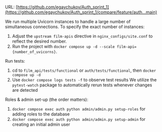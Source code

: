 URL: [https://github.com/egaychukov/Auth_sprint_1](https://github.com/egaychukov/Auth_sprint_1/compare/feature/auth...main)

We run multiple Uvicorn instances to handle a large number of simultaneous connections.
To specify the exact number of instances:
1. Adjust the `upstream film-apis` directive in `nginx_configs/site.conf` to reflect the desired number.
2. Run the project with `docker compose up -d --scale film-api={number_of_uvicorns}`.

Run tests: 
1. cd to `film_api/tests/functional` or `auth/tests/functional`, then `docker compose up -d`
2. Use `docker compose logs tests -f` to observe test results
We utilize the `pytest-watch` package to automatically rerun tests whenever changes are detected

Roles & admin set-up (the order matters):
1. `docker compose exec auth python admin/admin.py setup-roles` for adding roles to the database
2. `docker compose exec auth python admin/admin.py setup-admin` for creating an initial admin user

